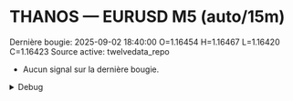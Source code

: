 # THANOS — EURUSD M5 (auto/15m)
Dernière bougie: 2025-09-02 18:40:00  O=1.16454  H=1.16467  L=1.16420  C=1.16423
Source active: twelvedata_repo

- Aucun signal sur la dernière bougie.

<details><summary>Debug</summary>

- TD_API_KEY manquant.

</details>
